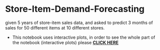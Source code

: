 # Store-Item-Demand-Forecasting
given 5 years of store-item sales data, and asked to predict 3 months of sales for 50 different items at 10 different stores.
* This notebook uses interactive plots, in order to see the whole part of the notebook (interactive plots) 
please [**CLICK HERE**](https://nbviewer.jupyter.org/github/navidgh66/Store-Item-Demand-Forecasting/blob/master/store-item-demand-forecasting.ipynb)
